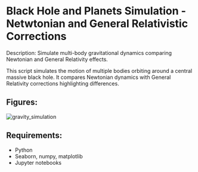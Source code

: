 Black Hole and Planets Simulation - Netwtonian and General Relativistic Corrections
====

Description: Simulate multi-body gravitational dynamics comparing Newtonian and General Relativity effects.

This script simulates the motion of multiple bodies orbiting around a central massive black hole.
It compares Newtonian dynamics with General Relativity corrections highlighting differences.

## Figures:

![gravity_simulation](https://github.com/ianpaga/Black_hole_and_planets/assets/57350668/2ffa5f65-0d60-46e2-8c6f-e564eb07d99c)

## Requirements:

- Python
- Seaborn, numpy, matplotlib
- Jupyter notebooks 
